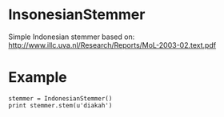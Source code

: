 InsonesianStemmer
=================

Simple Indonesian stemmer based on: http://www.illc.uva.nl/Research/Reports/MoL-2003-02.text.pdf

Example
=======
```
stemmer = IndonesianStemmer()
print stemmer.stem(u'diakah')
```
